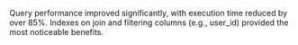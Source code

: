 Query performance improved significantly, with execution time reduced by over 85%.
Indexes on join and filtering columns (e.g., user_id) provided the most noticeable benefits.